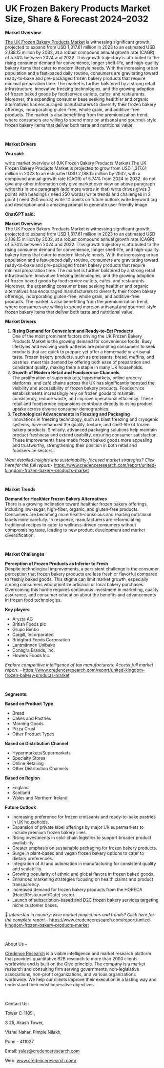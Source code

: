 #  UK Frozen Bakery Products Market Size, Share & Forecast 2024–2032


<p><strong>Market Overview</strong></p>
<p><a href="https://www.credenceresearch.com/report/united-kingdom-frozen-bakery-products-market">The UK Frozen Bakery Products Market</a> is witnessing significant growth, projected to expand from USD 1,317.61 million in 2023 to an estimated USD 2,188.15 million by 2032, at a robust compound annual growth rate (CAGR) of 5.74% between 2024 and 2032. This growth trajectory is attributed to the rising consumer demand for convenience, longer shelf-life, and high-quality bakery items that cater to modern lifestyle needs. With the increasing urban population and a fast-paced daily routine, consumers are gravitating toward ready-to-bake and pre-packaged frozen bakery products that require minimal preparation time. The market is further bolstered by a strong retail infrastructure, innovative freezing technologies, and the growing adoption of frozen baked goods by foodservice outlets, cafes, and restaurants. Moreover, the expanding consumer base seeking healthier and organic alternatives has encouraged manufacturers to diversify their frozen bakery offerings, incorporating gluten-free, whole grain, and additive-free products. The market is also benefitting from the premiumization trend, where consumers are willing to spend more on artisanal and gourmet-style frozen bakery items that deliver both taste and nutritional value.</p>
<p><strong>&nbsp;</strong></p>
<p><strong>Market Drivers</strong></p>
<p><strong>You said:</strong></p>
<p>write market overview of (UK Frozen Bakery Products Market) The UK Frozen Bakery Products Market is projected to grow from USD 1,317.61 million in 2023 to an estimated USD 2,188.15 million by 2032, with a compound annual growth rate (CAGR) of 5.74% from 2024 to 2032. do not give any other information only give market over view on above paragraph write this in one paragraph (add more words in that) write drives gives 3 points with headings ( need 250 words) write trends and challenges in 2 point ( need 250 words) write 10 points on future outlook write keyword tag and description and a amazing prompt to generate user friendly image</p>
<p><strong>ChatGPT said:</strong></p>
<p><strong>Market Overview:</strong><br /> The UK Frozen Bakery Products Market is witnessing significant growth, projected to expand from USD 1,317.61 million in 2023 to an estimated USD 2,188.15 million by 2032, at a robust compound annual growth rate (CAGR) of 5.74% between 2024 and 2032. This growth trajectory is attributed to the rising consumer demand for convenience, longer shelf-life, and high-quality bakery items that cater to modern lifestyle needs. With the increasing urban population and a fast-paced daily routine, consumers are gravitating toward ready-to-bake and pre-packaged frozen bakery products that require minimal preparation time. The market is further bolstered by a strong retail infrastructure, innovative freezing technologies, and the growing adoption of frozen baked goods by foodservice outlets, cafes, and restaurants. Moreover, the expanding consumer base seeking healthier and organic alternatives has encouraged manufacturers to diversify their frozen bakery offerings, incorporating gluten-free, whole grain, and additive-free products. The market is also benefitting from the premiumization trend, where consumers are willing to spend more on artisanal and gourmet-style frozen bakery items that deliver both taste and nutritional value.</p>
<p><strong>Market Drivers</strong></p>
<ol>
<li><strong> Rising Demand for Convenient and Ready-to-Eat Products</strong><br /> One of the most prominent factors driving the UK Frozen Bakery Products Market is the growing demand for convenience foods. Busy lifestyles and evolving work patterns are prompting consumers to seek products that are quick to prepare yet offer a homemade or artisanal taste. Frozen bakery products, such as croissants, bread, muffins, and pastries, meet this demand by offering both ease of preparation and consistent quality, making them a staple in many UK households.</li>
<li><strong> Growth of Modern Retail and Foodservice Channels</strong><br /> The proliferation of supermarkets, hypermarkets, online grocery platforms, and caf&eacute; chains across the UK has significantly boosted the visibility and accessibility of frozen bakery products. Foodservice establishments increasingly rely on frozen goods to maintain consistency, reduce waste, and improve operational efficiency. These retail and foodservice expansions contribute directly to rising product uptake across diverse consumer demographics.</li>
<li><strong> Technological Advancements in Freezing and Packaging</strong><br /> Innovations in freezing technology, such as blast freezing and cryogenic systems, have enhanced the quality, texture, and shelf-life of frozen bakery products. Similarly, advanced packaging solutions help maintain product freshness and extend usability, ensuring consumer satisfaction. These improvements have made frozen baked goods more appealing and trustworthy, strengthening their position in both retail and foodservice sectors.</li>
</ol>
<p><em>Want detailed insights into sustainability-focused market strategies? Click here for the full report.- </em><a href="https://www.credenceresearch.com/report/united-kingdom-frozen-bakery-products-market">https://www.credenceresearch.com/report/united-kingdom-frozen-bakery-products-market</a></p>
<p>&nbsp;</p>
<p><strong>Market Trends</strong></p>
<p><strong>Demand for Healthier Frozen Bakery Alternatives</strong><br /> There is a growing inclination toward healthier frozen bakery offerings, including low-sugar, high-fiber, organic, and gluten-free products. Consumers are becoming more health-conscious and reading nutritional labels more carefully. In response, manufacturers are reformulating traditional recipes to cater to wellness-driven consumers without compromising taste, leading to new product development and market diversification.</p>
<p><strong>&nbsp;</strong></p>
<p><strong>Market Challenges</strong></p>
<p><strong>Perception of Frozen Products as Inferior to Fresh</strong><br /> Despite technological improvements, a persistent challenge is the consumer perception that frozen bakery products are less fresh or flavorful compared to freshly baked goods. This stigma can limit market growth, especially among consumers who prioritize artisanal or local bakery purchases. Overcoming this hurdle requires continuous investment in marketing, quality assurance, and consumer education about the benefits and advancements in frozen food technologies.</p>
<p><strong>Key players</strong></p>
<ul>
<li>Aryzta AG</li>
<li>British Foods plc</li>
<li>Grupo Bimbo</li>
<li>Cargill, Incorporated</li>
<li>Bridgford Foods Corporation</li>
<li>Lantm&auml;nnen Unibake</li>
<li>Conagra Brands, Inc.</li>
<li>Flowers Foods Inc.</li>
</ul>
<p><em>Explore competitive intelligence of top manufacturers: Access full market report. - </em><a href="https://www.credenceresearch.com/report/united-kingdom-frozen-bakery-products-market">https://www.credenceresearch.com/report/united-kingdom-frozen-bakery-products-market</a></p>
<p>&nbsp;</p>
<p><strong>Segments:</strong></p>
<p><strong>Based on Product Type</strong></p>
<ul>
<li>Bread</li>
<li>Cakes and Pastries</li>
<li>Morning Goods</li>
<li>Pizza Crust</li>
<li>Other Product Types</li>
</ul>
<p><strong>Based on Distribution Channel</strong></p>
<ul>
<li>Hypermarkets/Supermarkets</li>
<li>Specialty Stores</li>
<li>Online Retailing</li>
<li>Other Distribution Channels</li>
</ul>
<p><strong>Based on Region</strong></p>
<ul>
<li>England</li>
<li>Scotland</li>
<li>Wales and Northern Ireland</li>
</ul>
<p><strong>Future Outlook</strong></p>
<ul>
<li>Increasing preference for frozen croissants and ready-to-bake pastries in UK households.</li>
<li>Expansion of private label offerings by major UK supermarkets to include premium frozen bakery lines.</li>
<li>Rising investments in cold-chain logistics to support broader product availability.</li>
<li>Greater emphasis on sustainable packaging for frozen bakery products.</li>
<li>Surge in plant-based and vegan frozen bakery options to cater to dietary preferences.</li>
<li>Integration of AI and automation in manufacturing for consistent quality and scalability.</li>
<li>Growing popularity of ethnic and global flavors in frozen baked goods.</li>
<li>Enhanced marketing strategies focusing on health claims and product transparency.</li>
<li>Increased demand for frozen bakery products from the HORECA (Hotel/Restaurant/Caf&eacute;) sector.</li>
<li>Launch of subscription-based and D2C frozen bakery services targeting niche customer bases.</li>
</ul>
<p>📌 <em>Interested in country-wise market projections and trends? Click here for the complete report.- </em><a href="https://www.credenceresearch.com/report/united-kingdom-frozen-bakery-products-market">https://www.credenceresearch.com/report/united-kingdom-frozen-bakery-products-market</a></p>
<p>&nbsp;</p>
<p>About Us &ndash;</p>
<p><a href="https://www.credenceresearch.com/">Credence Research</a> is a viable intelligence and market research platform that provides quantitative B2B research to more than 2000 clients worldwide and is built on the Give principle. The company is a market research and consulting firm serving governments, non-legislative associations, non-profit organizations, and various organizations worldwide. We help our clients improve their execution in a lasting way and understand their most imperative objectives.</p>
<p>&nbsp;</p>
<p>Contact Us:</p>
<p>Tower C-1105 ,</p>
<p>S 25, Akash Tower,</p>
<p>Vishal Nahar, Pimple Nilakh,</p>
<p>Pune &ndash; 411027</p>
<p>Email: <a href="mailto:sales@credenceresearch.com">sales@credenceresearch.com</a></p>
<p>Web: <a href="http://www.credenceresearch.com/">www.credenceresearch.com/</a></p>
